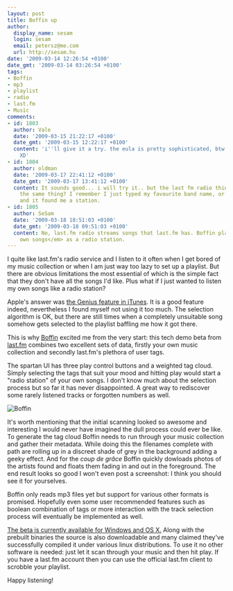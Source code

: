 ```yaml
---
layout: post
title: Boffin up
author:
  display_name: sesam
  login: sesam
  email: petersz@me.com
  url: http://sesam.hu
date: '2009-03-14 12:26:54 +0100'
date_gmt: '2009-03-14 03:26:54 +0100'
tags:
- Boffin
- mp3
- playlist
- radio
- last.fm
- Music
comments:
- id: 1803
  author: Vale
  date: '2009-03-15 21:22:17 +0100'
  date_gmt: '2009-03-15 12:22:17 +0100'
  content: 'i''ll give it a try. the eula is pretty sophisticated, btw: "rock on"
    XD'
- id: 1804
  author: oldman
  date: '2009-03-17 22:41:12 +0100'
  date_gmt: '2009-03-17 13:41:12 +0100'
  content: It sounds good... i will try it.. but the last fm radio thing was not almost
    the same thing? I remember I just typed my favourite band name, or music type
    and it found me a station.
- id: 1805
  author: SeSam
  date: '2009-03-18 18:51:03 +0100'
  date_gmt: '2009-03-18 09:51:03 +0100'
  content: No, last.fm radio streams songs that last.fm has. Boffin plays <em>your
    own songs</em> as a radio station.
---
```


I quite like last.fm's radio service and I listen to it often when I get bored of my music collection or when I am just way too lazy to set up a playlist. But there are obvious limitations the most essential of which is the simple fact that they don't have all the songs I'd like. Plus what if I just wanted to listen my own songs like a radio station?

Apple's answer was [the Genius feature in iTunes](http://www.apple.com/itunes/features/#genius). It is a good feature indeed, nevertheless I found myself not using it too much. The selection algorithm is OK, but there are still times when a completely unsuitable song somehow gets selected to the playlist baffling me how it got there.

This is why [Boffin](http://www.last.fm/group/Audioscrobbler+Beta/forum/30705/_/510180) excited me from the very start: this tech demo beta from [last.fm](http://last.fm) combines two excellent sets of data, firstly your own music collection and secondly last.fm's plethora of user tags.

The spartan UI has three play control buttons and a weighted tag cloud. Simply selecting the tags that suit your mood and hitting play would start a "radio station" of your own songs. I don't know much about the selection process but so far it has never disappointed. A great way to rediscover some rarely listened tracks or forgotten numbers as well.

![Boffin](http://img.skitch.com/20090314-nf7bc4rgusx8srp4gibgbfe7df.png)

It's worth mentioning that the initial scanning looked so awesome and interesting I would never have imagined the dull process could ever be like. To generate the tag cloud Boffin needs to run through your music collection and gather their metadata. While doing this the filenames complete with path are rolling up in a discreet shade of grey in the background adding a geeky effect. And for the _coup de grâce_ Boffin quickly dowloads photos of the artists found and floats them fading in and out in the foreground. The end result looks so good I won't even post a screenshot: I think you should see it for yourselves.

Boffin only reads mp3 files yet but support for various other formats is promised. Hopefully even some user recommended features such as boolean combination of tags or more interaction with the track selection process will eventually be implemented as well.

[The beta is currently available for Windows and OS X.](http://www.last.fm/group/Audioscrobbler+Beta/forum/30705/_/510180) Along with the prebuilt binaries the source is also downloadable and many claimed they've successfully compiled it under various linux distributions. To use it no other software is needed: just let it scan through your music and then hit play. If you have a last.fm account then you can use the official last.fm client to scrobble your playlist.

Happy listening!
